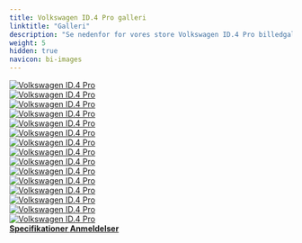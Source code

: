 ```yaml
---
title: Volkswagen ID.4 Pro galleri
linktitle: "Galleri"
description: "Se nedenfor for vores store Volkswagen ID.4 Pro billedgalleri. Klik på billederne for versioner i høj opløsning."
weight: 5
hidden: true
navicon: bi-images
---
```

<!-- markdownlint-disable MD033 -->
<div class="row" id ="my-gallery">
	<div class="pswp-grid-item col-6 col-md-4">
		<a href="https://media.evkx.net/multimedia/models/volkswagen/id.4/id.4_pro/details_1.jpg"
data-pswp-src="https://media.evkx.net/multimedia/models/volkswagen/id.4/id.4_pro/details_1.jpg"
data-pswp-width="3000"
data-pswp-height="1979" 
target="_blank">
			<img src="https://media.evkx.net/multimedia/models/volkswagen/id.4/id.4_pro/details_1_xst.jpg" alt="Volkswagen ID.4 Pro" class="img-fluid " />
		</a>
	</div>
	<div class="pswp-grid-item col-6 col-md-4">
		<a href="https://media.evkx.net/multimedia/models/volkswagen/id.4/id.4_pro/exterior_1.jpg"
data-pswp-src="https://media.evkx.net/multimedia/models/volkswagen/id.4/id.4_pro/exterior_1.jpg"
data-pswp-width="3000"
data-pswp-height="1922" 
target="_blank">
			<img src="https://media.evkx.net/multimedia/models/volkswagen/id.4/id.4_pro/exterior_1_xst.jpg" alt="Volkswagen ID.4 Pro" class="img-fluid " />
		</a>
	</div>
	<div class="pswp-grid-item col-6 col-md-4">
		<a href="https://media.evkx.net/multimedia/models/volkswagen/id.4/id.4_pro/exterior_2.jpg"
data-pswp-src="https://media.evkx.net/multimedia/models/volkswagen/id.4/id.4_pro/exterior_2.jpg"
data-pswp-width="3000"
data-pswp-height="1979" 
target="_blank">
			<img src="https://media.evkx.net/multimedia/models/volkswagen/id.4/id.4_pro/exterior_2_xst.jpg" alt="Volkswagen ID.4 Pro" class="img-fluid " />
		</a>
	</div>
	<div class="pswp-grid-item col-6 col-md-4">
		<a href="https://media.evkx.net/multimedia/models/volkswagen/id.4/id.4_pro/interior_1.jpg"
data-pswp-src="https://media.evkx.net/multimedia/models/volkswagen/id.4/id.4_pro/interior_1.jpg"
data-pswp-width="3000"
data-pswp-height="1956" 
target="_blank">
			<img src="https://media.evkx.net/multimedia/models/volkswagen/id.4/id.4_pro/interior_1_xst.jpg" alt="Volkswagen ID.4 Pro" class="img-fluid " />
		</a>
	</div>
	<div class="pswp-grid-item col-6 col-md-4">
		<a href="https://media.evkx.net/multimedia/models/volkswagen/id.4/id.4_pro/main_1.jpg"
data-pswp-src="https://media.evkx.net/multimedia/models/volkswagen/id.4/id.4_pro/main_1.jpg"
data-pswp-width="3000"
data-pswp-height="2039" 
target="_blank">
			<img src="https://media.evkx.net/multimedia/models/volkswagen/id.4/id.4_pro/main_1_xst.jpg" alt="Volkswagen ID.4 Pro" class="img-fluid " />
		</a>
	</div>
	<div class="pswp-grid-item col-6 col-md-4">
		<a href="https://media.evkx.net/multimedia/models/volkswagen/id.4/id.4_pro/screens_1.jpg"
data-pswp-src="https://media.evkx.net/multimedia/models/volkswagen/id.4/id.4_pro/screens_1.jpg"
data-pswp-width="3000"
data-pswp-height="2206" 
target="_blank">
			<img src="https://media.evkx.net/multimedia/models/volkswagen/id.4/id.4_pro/screens_1_xst.jpg" alt="Volkswagen ID.4 Pro" class="img-fluid " />
		</a>
	</div>
	<div class="pswp-grid-item col-6 col-md-4">
		<a href="https://media.evkx.net/multimedia/models/volkswagen/id.4/id.4_pro/screens_2.jpg"
data-pswp-src="https://media.evkx.net/multimedia/models/volkswagen/id.4/id.4_pro/screens_2.jpg"
data-pswp-width="3000"
data-pswp-height="2000" 
target="_blank">
			<img src="https://media.evkx.net/multimedia/models/volkswagen/id.4/id.4_pro/screens_2_xst.jpg" alt="Volkswagen ID.4 Pro" class="img-fluid " />
		</a>
	</div>
	<div class="pswp-grid-item col-6 col-md-4">
		<a href="https://media.evkx.net/multimedia/models/volkswagen/id.4/id.4_pro/screens_3.jpg"
data-pswp-src="https://media.evkx.net/multimedia/models/volkswagen/id.4/id.4_pro/screens_3.jpg"
data-pswp-width="3000"
data-pswp-height="2000" 
target="_blank">
			<img src="https://media.evkx.net/multimedia/models/volkswagen/id.4/id.4_pro/screens_3_xst.jpg" alt="Volkswagen ID.4 Pro" class="img-fluid " />
		</a>
	</div>
	<div class="pswp-grid-item col-6 col-md-4">
		<a href="https://media.evkx.net/multimedia/models/volkswagen/id.4/id.4_pro/screens_4.jpg"
data-pswp-src="https://media.evkx.net/multimedia/models/volkswagen/id.4/id.4_pro/screens_4.jpg"
data-pswp-width="3000"
data-pswp-height="2000" 
target="_blank">
			<img src="https://media.evkx.net/multimedia/models/volkswagen/id.4/id.4_pro/screens_4_xst.jpg" alt="Volkswagen ID.4 Pro" class="img-fluid " />
		</a>
	</div>
	<div class="pswp-grid-item col-6 col-md-4">
		<a href="https://media.evkx.net/multimedia/models/volkswagen/id.4/id.4_pro/screens_5.jpg"
data-pswp-src="https://media.evkx.net/multimedia/models/volkswagen/id.4/id.4_pro/screens_5.jpg"
data-pswp-width="3000"
data-pswp-height="2000" 
target="_blank">
			<img src="https://media.evkx.net/multimedia/models/volkswagen/id.4/id.4_pro/screens_5_xst.jpg" alt="Volkswagen ID.4 Pro" class="img-fluid " />
		</a>
	</div>
	<div class="pswp-grid-item col-6 col-md-4">
		<a href="https://media.evkx.net/multimedia/models/volkswagen/id.4/id.4_pro/screens_6.jpg"
data-pswp-src="https://media.evkx.net/multimedia/models/volkswagen/id.4/id.4_pro/screens_6.jpg"
data-pswp-width="3000"
data-pswp-height="2000" 
target="_blank">
			<img src="https://media.evkx.net/multimedia/models/volkswagen/id.4/id.4_pro/screens_6_xst.jpg" alt="Volkswagen ID.4 Pro" class="img-fluid " />
		</a>
	</div>
	<div class="pswp-grid-item col-6 col-md-4">
		<a href="https://media.evkx.net/multimedia/models/volkswagen/id.4/id.4_pro/speakers_1.jpg"
data-pswp-src="https://media.evkx.net/multimedia/models/volkswagen/id.4/id.4_pro/speakers_1.jpg"
data-pswp-width="3000"
data-pswp-height="2000" 
target="_blank">
			<img src="https://media.evkx.net/multimedia/models/volkswagen/id.4/id.4_pro/speakers_1_xst.jpg" alt="Volkswagen ID.4 Pro" class="img-fluid " />
		</a>
	</div>
	<div class="pswp-grid-item col-6 col-md-4">
		<a href="https://media.evkx.net/multimedia/models/volkswagen/id.4/id.4_pro/trunk_1.jpg"
data-pswp-src="https://media.evkx.net/multimedia/models/volkswagen/id.4/id.4_pro/trunk_1.jpg"
data-pswp-width="3000"
data-pswp-height="2000" 
target="_blank">
			<img src="https://media.evkx.net/multimedia/models/volkswagen/id.4/id.4_pro/trunk_1_xst.jpg" alt="Volkswagen ID.4 Pro" class="img-fluid " />
		</a>
	</div>
	<div class="pswp-grid-item col-6 col-md-4">
		<a href="https://media.evkx.net/multimedia/models/volkswagen/id.4/id.4_pro/trunk_2.jpg"
data-pswp-src="https://media.evkx.net/multimedia/models/volkswagen/id.4/id.4_pro/trunk_2.jpg"
data-pswp-width="3000"
data-pswp-height="2000" 
target="_blank">
			<img src="https://media.evkx.net/multimedia/models/volkswagen/id.4/id.4_pro/trunk_2_xst.jpg" alt="Volkswagen ID.4 Pro" class="img-fluid " />
		</a>
	</div>
	<div class="pswp-grid-item col-6 col-md-4">
		<a href="https://media.evkx.net/multimedia/models/volkswagen/id.4/id.4_pro/trunk_3.jpg"
data-pswp-src="https://media.evkx.net/multimedia/models/volkswagen/id.4/id.4_pro/trunk_3.jpg"
data-pswp-width="3000"
data-pswp-height="2000" 
target="_blank">
			<img src="https://media.evkx.net/multimedia/models/volkswagen/id.4/id.4_pro/trunk_3_xst.jpg" alt="Volkswagen ID.4 Pro" class="img-fluid " />
		</a>
	</div>
</div>
<script type="module">
  import PhotoSwipeLightbox from '/js/photoswipe-lightbox.esm.js';
    const lightbox = new PhotoSwipeLightbox({
       gallery: '#my-gallery',
        children: 'a',
        pswpModule: () => import('/js/photoswipe.esm.js')
    });
lightbox.init();
</script>
<div class="mt-3 mb-3">
<a href="../specifications/" class="text-decoration-none text-black">
<strong><i class="bi-arrow-left"></i> Specifikationer </strong>
</a>
<a href="../reviews/" class="text-decoration-none text-black float-end">
<strong>Anmeldelser <i class="bi-arrow-right"></i></strong>
</a>
</div>
